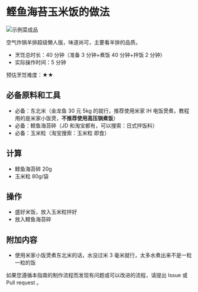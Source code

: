 # 鲣鱼海苔玉米饭的做法

![示例菜成品](米饭.jpg)

空气炸锅羊排超级懒人版，味道尚可，主要看羊排的品质。

- 烹饪总时长：40 分钟（准备 3 分钟+煮饭 40 分钟+拌饭 2 分钟）
- 实际操作时间：5 分钟

预估烹饪难度：★★

## 必备原料和工具

- 必备：东北米（金龙鱼 30 元 5kg 的就行，推荐使用米家 IH 电饭煲煮，教程用的是米家小饭煲，**不推荐使用高压锅煮饭**）
- 必备：鲣鱼海苔碎（JD 和淘宝都有，可以搜索：日式拌饭料）
- 必备：玉米粒（淘宝搜索：玉米粒 即食）

## 计算

- 鲣鱼海苔碎 20g
- 玉米粒 80g/袋

## 操作

- 盛好米饭，放入玉米粒拌好
- 放入鲣鱼海苔碎

## 附加内容

- 使用米家小饭煲煮东北米的话，水没过米 3 毫米就行，太多水煮出来不是一粒一粒的饭

如果您遵循本指南的制作流程而发现有问题或可以改进的流程，请提出 Issue 或 Pull request 。
